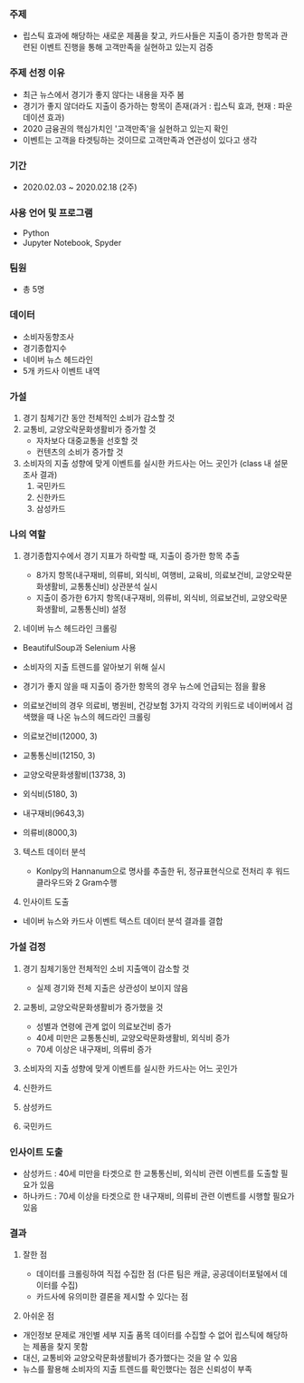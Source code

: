 ### 주제
- 립스틱 효과에 해당하는 새로운 제품을 찾고, 카드사들은 지출이 증가한 항목과 관련된 이벤트 진행을 통해 고객만족을 실현하고 있는지 검증


### 주제 선정 이유
- 최근 뉴스에서 경기가 좋지 않다는 내용을 자주 봄
- 경기가 좋지 않더라도 지출이 증가하는 항목이 존재(과거 : 립스틱 효과, 현재 : 파운데이션 효과)
- 2020 금융권의 핵심가치인 '고객만족'을 실현하고 있는지 확인
- 이벤트는 고객을 타겟팅하는 것이므로 고객만족과 연관성이 있다고 생각

### 기간
- 2020.02.03 ~ 2020.02.18 (2주)

### 사용 언어 및 프로그램
- Python
- Jupyter Notebook, Spyder

### 팀원
- 총 5명

### 데이터
- 소비자동향조사
- 경기종합지수
- 네이버 뉴스 헤드라인
- 5개 카드사 이벤트 내역

### 가설
1. 경기 침체기간 동안 전체적인 소비가 감소할 것
2. 교통비, 교양오락문화생활비가 증가할 것
    - 자차보다 대중교통을 선호할 것
    - 컨텐츠의 소비가 증가할 것
3. 소비자의 지출 성향에 맞게 이벤트를 실시한 카드사는 어느 곳인가 (class 내 설문조사 결과)
    1. 국민카드
    2. 신한카드
    3. 삼성카드  

### 나의 역할
1. 경기종합지수에서 경기 지표가 하락할 때, 지출이 증가한 항목 추출
   - 8가지 항목(내구재비, 의류비, 외식비, 여행비, 교육비, 의료보건비, 교양오락문화생활비, 교통통신비) 상관분석 실시
   - 지출이 증가한 6가지 항목(내구재비, 의류비, 외식비, 의료보건비, 교양오락문화생활비, 교통통신비) 설정
 
 2. 네이버 뉴스 헤드라인 크롤링
   - BeautifulSoup과 Selenium 사용
   - 소비자의 지출 트렌드를 알아보기 위해 실시
   - 경기가 좋지 않을 때 지출이 증가한 항목의 경우 뉴스에 언급되는 점을 활용
 
   - 의료보건비의 경우 의료비, 병원비, 건강보험 3가지 각각의 키워드로 네이버에서 검색했을 때 나온 뉴스의 헤드라인 크롤링 
   - 의료보건비(12000, 3)
   - 교통통신비(12150, 3)
   - 교양오락문화생활비(13738, 3)
   - 외식비(5180, 3)
   - 내구재비(9643,3)
   - 의류비(8000,3)

   
   
3. 텍스트 데이터 분석
   - Konlpy의 Hannanum으로 명사를 추출한 뒤, 정규표현식으로 전처리 후 워드클라우드와 2 Gram수행

4. 인사이트 도출
  - 네이버 뉴스와 카드사 이벤트 텍스트 데이터 분석 결과를 결합



### 가설 검정 
1. 경기 침체기동안 전체적인 소비 지출액이 감소할 것
    - 실제 경기와 전체 지출은 상관성이 보이지 않음
  
2. 교통비, 교양오락문화생활비가 증가했을 것

    - 성별과 연령에 관계 없이 의료보건비 증가
    - 40세 미만은 교통통신비, 교양오락문화생활비, 외식비 증가
    - 70세 이상은 내구재비, 의류비 증가

3. 소비자의 지출 성향에 맞게 이벤트를 실시한 카드사는 어느 곳인가
  1. 신한카드
  2. 삼성카드
  3. 국민카드


### 인사이트 도출
- 삼성카드 : 40세 미만을 타겟으로 한 교통통신비, 외식비 관련 이벤트를 도출할 필요가 있음
- 하나카드 : 70세 이상을 타겟으로 한 내구재비, 의류비 관련 이벤트를 시행할 필요가 있음

### 결과
 1. 잘한 점
    - 데이터를 크롤링하여 직접 수집한 점 (다른 팀은 캐글, 공공데이터포털에서 데이터를 수집)
    - 카드사에 유의미한 결론을 제시할 수 있다는 점

 2. 아쉬운 점
- 개인정보 문제로 개인별 세부 지출 품목 데이터를 수집할 수 없어 립스틱에 해당하는 제품을 찾지 못함
- 대신, 교통비와 교양오락문화생활비가 증가했다는 것을 알 수 있음
- 뉴스를 활용해 소비자의 지출 트렌드를 확인했다는 점은 신뢰성이 부족

